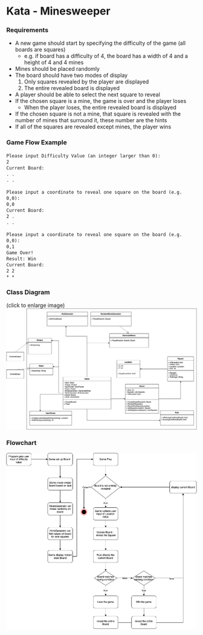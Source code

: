 # Kata - Minesweeper
### Requirements

- A new game should start by specifying the difficulty of the game (all boards are squares)
    - e.g. if board has a difficulty of 4, the board has a width of 4 and a height of 4 and 4 mines
- Mines should be placed randomly
- The board should have two modes of display
    1. Only squares revealed by the player are displayed
    2. The entire revealed board is displayed
- A player should be able to select the next square to reveal
- If the chosen square is a mine, the game is over and the player loses
  - When the player loses, the entire revealed board is displayed
- If the chosen square is not a mine, that square is revealed with the number of mines that surround it, these number are the hints
- If all of the squares are revealed except mines, the player wins
### Game Flow Example
```
Please input Difficulty Value (an integer larger than 0):
2
Current Board:
. . 
. . 

Please input a coordinate to reveal one square on the board (e.g. 0,0):
0,0
Current Board:
2 . 
. . 

Please input a coordinate to reveal one square on the board (e.g. 0,0):
0,1
Game Over!
Result: Win
Current Board:
2 2 
* * 

```
### Class Diagram
(click to enlarge image)
![class diagram](docs/Minesweeper-Rule.png)

### Flowchart
![flowchart](docs/Minesweeper-Flowchart2.png)
